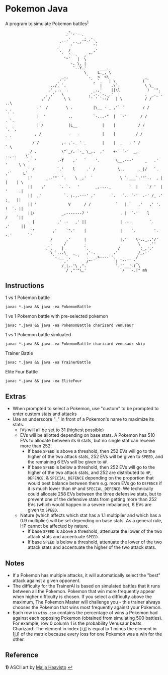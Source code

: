 # Pokemon Java

A program to simulate Pokemon battles<sup id="a1">[1](#f1)</sup>

```
                           ."-,.__
                           `.     `.  ,
                        .--'  .._,'"-' `.
                       .    .'         `'
                       `.   /          ,'
                         `  '--.   ,-"'
                          `"`   |  \
                             -. \, |
                              `--Y.'      ___.
                                   \     L._, \
                         _.,        `.   <  <\                _
                       ,' '           `, `.   | \            ( `
                    ../, `.            `  |    .\`.           \ \_
                   ,' ,..  .           _.,'    ||\l            )  '".
                  , ,'   \           ,'.-.`-._,'  |           .  _._`.
                ,' /      \ \        `' ' `--/   | \          / /   ..\
              .'  /        \ .         |\__ - _ ,'` `        / /     `.`.
              |  '          ..         `-...-"  |  `-'      / /        . `.
              | /           |L__           |    |          / /          `. `.
             , /            .   .          |    |         / /             ` `
            / /          ,. ,`._ `-_       |    |  _   ,-' /               ` \
           / .           \"`_/. `-_ \_,.  ,'    +-' `-'  _,        ..,-.    \`.
          .  '         .-f    ,'   `    '.       \__.---'     _   .'   '     \ \
          ' /          `.'    l     .' /          \..      ,_|/   `.  ,'`     L`
          |'      _.-""` `.    \ _,'  `            \ `.___`.'"`-.  , |   |    | \
          ||    ,'      `. `.   '       _,...._        `  |    `/ '  |   '     .|
          ||  ,'          `. ;.,.---' ,'       `.   `.. `-'  .-' /_ .'    ;_   ||
          || '              V      / /           `   | `   ,'   ,' '.    !  `. ||
          ||/            _,-------7 '              . |  `-'    l         /    `||
          . |          ,' .-   ,' ||               | .-.        `.      .'     ||
           `'        ,'    `".'    |               |    `.        '. -.'       `'
                    /      ,'      |               |,'    \-.._,.'/'
                    .     /        .               .       \    .''
                  .`.    |         `.             /         :_,'.'
                    \ `...\   _     ,'-.        .'         /_.-'
                     `-.__ `,  `'   .  _.>----''.  _  __  /
                          .'        /"'          |  "'   '_
                         /_|.-'\ ,".             '.'`__'-( \
                           / ,"'"\,'               `/  `-.|" mh
```

## Instructions

1 vs 1 Pokemon battle
```
javac *.java && java -ea PokemonBattle
```

1 vs 1 Pokemon battle with pre-selected pokemon
```
javac *.java && java -ea PokemonBattle charizard venusaur
```

1 vs 1 Pokemon battle simluated
```
javac *.java && java -ea PokemonBattle charizard venusaur skip
```

Trainer Battle
```
javac *.java && java -ea TrainerBattle
```

Elite Four Battle
```
javac *.java && java -ea EliteFour
```

## Extras

* When prompted to select a Pokemon, use "custom" to be prompted to enter custom stats and attacks
* Use an underscore "\_" in front of a Pokemon's name to maximize its stats.
	* IVs will all be set to 31 (highest possible)
	* EVs will be allotted depending on base stats. A Pokemon has 510 EVs to allocate between its 6 stats, but no single stat can receive more than 252.
		* If base `SPEED` is above a threshold, then 252 EVs will go to the higher of the two attack stats, 252 EVs will be given to `SPEED`, and the remaining 6 EVs will be given to `HP`.
		* If base `SPEED` is below a threshold, then 252 EVs will go to the higher of the two attack stats, and 252 are distributed to `HP`, `DEFENCE`, & `SPECIAL_DEFENCE` depending on the proportion that would best balance between them e.g. more EVs go to `DEFENCE` if it is much lower than `HP` and `SPECIAL_DEFENCE`. We technically could allocate 258 EVs between the three defensive stats, but to prevent one of the defensive stats from getting more than 252 EVs (which would happen in a severe imbalance), 6 EVs are given to `SPEED`.
	* Nature (which affects which stat has a 1.1 multiplier and which has a 0.9 multiplier) will be set depending on base stats. As a general rule, HP cannot be affected by nature.
		* If base `SPEED` is above a threshold, attenuate the lower of the two attack stats and accentuate `SPEED`.
		* If base `SPEED` is below a threshold, attenuate the lower of the two attack stats and accentuate the higher of the two attack stats.

## Notes

* If a Pokemon has multiple attacks, it will automatically select the "best" attack against a given opponent.
* The difficulty for the TrainerAI is based on simulated battles that it runs between all the Pokemon. Pokemon that win more frequently appear when higher difficulty is chosen. If you select a difficulty above the maximum, The Pokemon Master will challenge you - this trainer always chooses the Pokemon that wins most frequently against your Pokemon.
* Each row in `wins.csv` contains the percentage of wins a Pokemon had against each opposing Pokemon (obtained from simulating 500 battles). For example, row 0 column 1 is the probability Venusaur beats Charizard. The element in index [i,j] is equal to 1 minus the element in [j,i] of the matrix because every loss for one Pokemon was a win for the other.

## Reference
<b id="f1">1)</b> ASCII art by [Maija Haavisto](https://www.fiikus.net/?pokedex) [↩](#a1)

